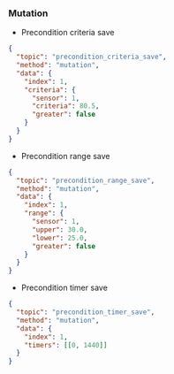 ### Mutation
* Precondition criteria save
```json
{
  "topic": "precondition_criteria_save",
  "method": "mutation",
  "data": {
    "index": 1,
    "criteria": {
      "sensor": 1,
      "criteria": 80.5,
      "greater": false
    }
  }
}
```

* Precondition range save
```json
{
  "topic": "precondition_range_save",
  "method": "mutation",
  "data": {
    "index": 1,
    "range": {
      "sensor": 1,
      "upper": 30.0,
      "lower": 25.0,
      "greater": false
    }
  }
}
```

* Precondition timer save
```json
{
  "topic": "precondition_timer_save",
  "method": "mutation",
  "data": {
    "index": 1,
    "timers": [[0, 1440]]
  }
}
```
